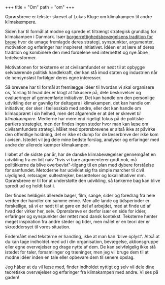 +++
title = "Om"
path = "om"
+++

Oprørsbreve er tekster skrevet af Lukas Kluge om klimakampen til andre klimakæmpere.

Siden har til formål at modne og sprede et tiltrængt strategisk grundlag for klimakampen i Danmark. Især [borgerrettighedsbevægelsens tradition for breve](https://www.crmvet.org/lets/letshome.htm) hvor de umage fremlagde deres strategi, synspunkter, argumenter, motivation og erfaringer har inspireret initiativet. Idéen er at lære af deres tradition og kombinere den med fordelene ved internettet og nye åbne ledelsesformer.

Motivationen for teksterne er at civilsamfundet er nødt til at opbygge selvbærende politisk handlekraft, der kan stå imod staten og industrien når de hensynsløst forfølger deres egne interesser.

Så brevene har til formål at fremlægge idéer til hvordan vi skal organisere os, forslag til hvad der er klogt at fokusere på, dele beskrivelser og evalueringer af gennemførte initiativer. Det kan handle om den personlige udvikling der er gavnlig for deltagere i klimakampen, det kan handle om initiativer, der sker i fællesskab med andre, eller det kan handle om klimaoprøret i sin helhed, men det afgørende er at det er skrevet *til klimakæmpere*. Medierne har mere end rigeligt fokus på de politiske partiers strategier, men der findes ingen steder hvor man kan læse om civilsamfundets strategi. Målet med oprørsbrevene er altså ikke at påvirke den offentlige holdning, det er ikke et dump for de læserbreve der ikke kom i avisen. Istedet vil jeg dele mine bedste forslag, analyser og erfaringer med andre der allerede kæmper klimakampen.

I løbet af de sidste par år, har de danske klimabevægelser gennemgået en udvikling fra en lidt naiv "hvis vi bare argumenterer godt nok, må politikkerne da blive overbevist"-tilgang til en plan med dybere forståelse for samfundet. Metoderne har udviklet sig fra simple marcher til civil ulydighed, retssager, sultestrejker, besættelser og lokalinitiativer mm. Oprørsbreve er til for at understøtte den udvikling, så tankerne bag kan blive spredt ud og holdt fast i.

Der findes heldigvis allerede bøger, film, sange, sider og foredrag fra hele verden der handler om samme emne. Men alle lande og tidsperioder er forskellige, så vi er nødt til at gøre en del af arbejdet, med at finde ud af hvad der virker her, selv. Oprørsbreve er derfor især en side for idéer, erfaringer og synspunkter der rettet mod dansk kontekst. Teksterne henter meget inspiration fra andre steder og tider, men målet er en teori der er skræddersyet til vores situation.

Endemålet med teksterne er handling, ikke at man kan 'blive oplyst'. Altså at du kan tage indholdet med ud i din organisation, bevægelse, aktionsgruppe eller egne overvejelser og drage nytte af dem. De kan selvfølgelig ikke stå istedet for taler, forsamlinger og træninger, men jeg vil bruge dem til at modne idéer inden en tale eller opbevare dem til senere opslag.

Jeg håber at du vil læse med, finder indholdet nyttigt og selv vil dele dine teoretiske overvejelser og erfaringer fra klimakampen med andre. Vi ses på gaden!

